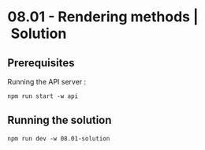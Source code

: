 # 08.01 - Rendering methods | Solution

## Prerequisites

Running the API server :

```
npm run start -w api
```

## Running the solution

```
npm run dev -w 08.01-solution
```
